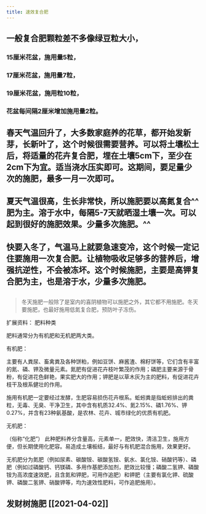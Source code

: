 ```yaml
---
title: 速效复合肥
---
```


## 一般复合肥颗粒差不多像绿豆粒大小，
### 15厘米花盆，施用量5粒，
### 17厘米花盆，施用量7粒，
### 19厘米花盆，施用粒10粒，
### 花盆每间隔2厘米增加施用量2粒。
## 春天气温回升了，大多数家庭养的花草，都开始发新芽，长新叶了，这个时候很需要营养。可以将土壤松土后，将适量的花卉复合肥，埋在土壤5cm下，至少在2cm下为宜。适当浇水压实即可。这期间，要足量少次的施肥，最多一月一次即可。
## 夏天气温很高，生长非常快，所以施肥要以高氮复合^^肥为主。溶于水中，每隔5-7天就晒湿土壤一次。可以起到很好的施肥效果。少量多次施肥。^^
## 快要入冬了，气温马上就要急速变冷，这个时候一定记住要施用一次复合肥。让植物吸收足够多的营养后，增强抗逆性，不会被冻坏。这个时候施肥，主要是高钾复合肥为主，也是溶于水，少量多次施肥。
## 
>冬天施肥一般除了是室内的喜阴植物可以施肥之外，其它都不用施肥。冬天要施肥，也最好施用低氮复合肥，预防叶子冻伤。



扩展资料：
肥料种类

肥料通常分为有机肥和无机肥两大类。

有机肥：

主要有人粪尿、畜禽粪及各种饼粕，例如豆饼、麻酱渣、棉籽饼等，它们含有丰富的氮、磷、钾及微量元素。氮肥有促进花卉枝叶繁茂的作用；磷肥主要来源于骨粉，有促进花色鲜艳，果实肥大的作用；钾肥是以草木灰为主的肥料，有促进花卉枝干及根系健壮的作用。

施用有机肥一定要经过发酵，生肥容易损伤花卉根系。蚯蚓粪是指蚯蚓排出的粪粒，无毒、无臭、干净卫生，其中含有机质32.4%、氮2.15%、磷1.76%、钾0.27%，并含有23种氨基酸，是农林、花卉、城市绿化的优质有机肥。

无机肥：

（俗称“化肥”） 此种肥料养分含量高，元素单一，肥效快，清洁卫生，施用方便，但长期使用化肥容。易造成土壤板结，最好与有机肥混合施用，效果更好。

无机肥分为氮肥（例如尿素、碳酸铵、碳酸氢铵、氨水、氯化铵、硝酸钙等）、磷肥（例如过磷酸钙、钙镁磷、多用作基肥添加剂，肥效比较慢；磷酸二氢钾、磷酸铵为高浓度速效肥，且含氮和钾肥，可用作追肥）和钾肥（主要有氯化钾、硫酸钾、磷酸二氢钾、硝酸钾等，均为速效性肥料，可作追肥施用）。
## 发财树施肥 [[2021-04-02]]
